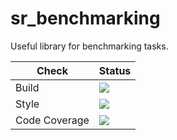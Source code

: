 # sr_benchmarking
Useful library for benchmarking tasks.

Check | Status
---|---
Build|[<img src="https://codebuild.eu-west-2.amazonaws.com/badges?uuid=eyJlbmNyeXB0ZWREYXRhIjoiTlBob0NtSEhtSnppWHZCVXFod3VuM1dvRmUxa1IzeTMvTVF3N09uekp3NDdmOXJsTUpGZ2JRd0tXSS9nMjA2OEEzakZxa1BuRmEveVh0czB3RzhiN2s0PSIsIml2UGFyYW1ldGVyU3BlYyI6IkZnNXZ5Qzk5eEQ1YkxQNXEiLCJtYXRlcmlhbFNldFNlcmlhbCI6MX0%3D&branch=kinetic-devel"/>](https://eu-west-2.console.aws.amazon.com/codesuite/codebuild/projects/auto_sr_benchmarking_kinetic-devel_install_check/)
Style|[<img src="https://codebuild.eu-west-2.amazonaws.com/badges?uuid=eyJlbmNyeXB0ZWREYXRhIjoiajE1cG0rQ3IyZWs1bE44Sk1yczJiKzZRQVRMMU1EZkJKMzZGZnZ3eFJpUnNIb0gwSmIzSkJmUjhTOWdGNnJVSkc0c1Q1UW9jV1hERjVhMTlDS3JxdXZvPSIsIml2UGFyYW1ldGVyU3BlYyI6IlhPRTdwTmxCdVd0MjBubEsiLCJtYXRlcmlhbFNldFNlcmlhbCI6MX0%3D&branch=kinetic-devel"/>](https://eu-west-2.console.aws.amazon.com/codesuite/codebuild/projects/auto_sr_benchmarking_kinetic-devel_style_check/)
Code Coverage|[<img src="https://codebuild.eu-west-2.amazonaws.com/badges?uuid=eyJlbmNyeXB0ZWREYXRhIjoibUxXTG1xQWJvekhLMXQ5Qkg0VWY2R3ROVllnNExWK2xkVUc1VFMwQXMxNTZDZVZmd3JlVmJrTldEazJQOTJHNlVSQ3NhazU3TkhLNFk1SVA2MzJBL3VnPSIsIml2UGFyYW1ldGVyU3BlYyI6Im0zblMrUWJKSThpVEtiSmEiLCJtYXRlcmlhbFNldFNlcmlhbCI6MX0%3D&branch=kinetic-devel"/>](https://eu-west-2.console.aws.amazon.com/codesuite/codebuild/projects/auto_sr_benchmarking_kinetic-devel_code_coverage/)
